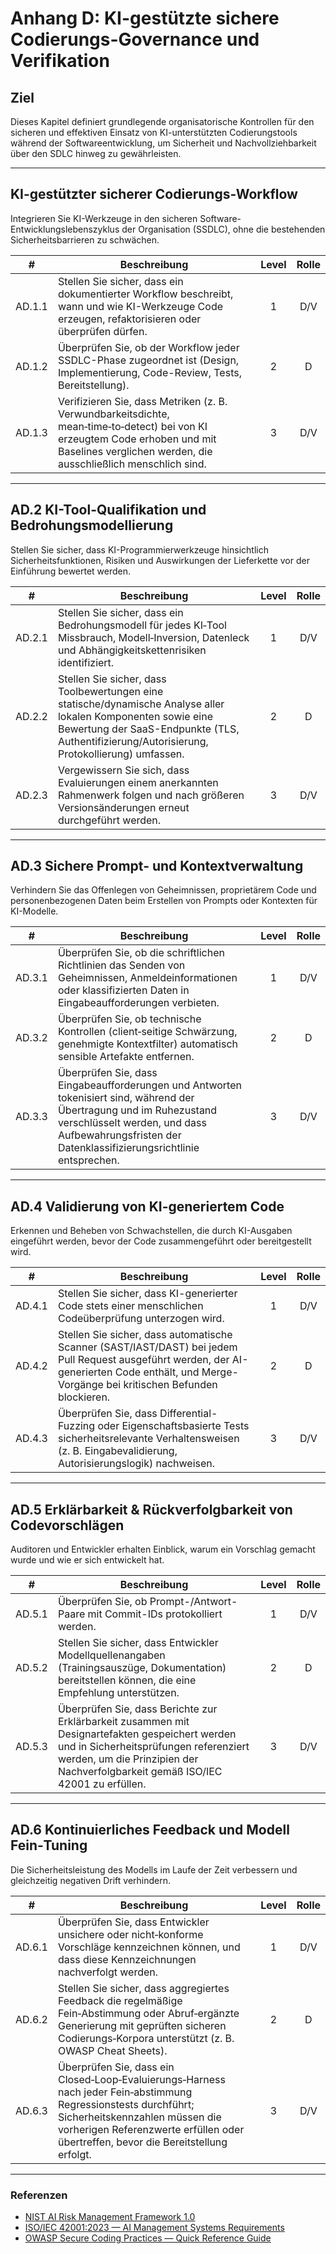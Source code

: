 # Anhang D: KI-gestützte sichere Codierungs-Governance und Verifikation

## Ziel

Dieses Kapitel definiert grundlegende organisatorische Kontrollen für den sicheren und effektiven Einsatz von KI-unterstützten Codierungstools während der Softwareentwicklung, um Sicherheit und Nachvollziehbarkeit über den SDLC hinweg zu gewährleisten.

---

## KI-gestützter sicherer Codierungs-Workflow

Integrieren Sie KI-Werkzeuge in den sicheren Software-Entwicklungslebenszyklus der Organisation (SSDLC), ohne die bestehenden Sicherheitsbarrieren zu schwächen.

|   #    | Beschreibung                                                                                                                                                                                  | Level | Rolle |
| :----: | --------------------------------------------------------------------------------------------------------------------------------------------------------------------------------------------- | :---: | :---: |
| AD.1.1 | Stellen Sie sicher, dass ein dokumentierter Workflow beschreibt, wann und wie KI-Werkzeuge Code erzeugen, refaktorisieren oder überprüfen dürfen.                                             |   1   |  D/V  |
| AD.1.2 | Überprüfen Sie, ob der Workflow jeder SSDLC-Phase zugeordnet ist (Design, Implementierung, Code-Review, Tests, Bereitstellung).                                                               |   2   |   D   |
| AD.1.3 | Verifizieren Sie, dass Metriken (z. B. Verwundbarkeitsdichte, mean‑time‑to‑detect) bei von KI erzeugtem Code erhoben und mit Baselines verglichen werden, die ausschließlich menschlich sind. |   3   |  D/V  |

---

## AD.2 KI-Tool-Qualifikation und Bedrohungsmodellierung

Stellen Sie sicher, dass KI-Programmierwerkzeuge hinsichtlich Sicherheitsfunktionen, Risiken und Auswirkungen der Lieferkette vor der Einführung bewertet werden.

|   #    | Beschreibung                                                                                                                                                                                                   | Level | Rolle |
| :----: | -------------------------------------------------------------------------------------------------------------------------------------------------------------------------------------------------------------- | :---: | :---: |
| AD.2.1 | Stellen Sie sicher, dass ein Bedrohungsmodell für jedes KI‑Tool Missbrauch, Modell‑Inversion, Datenleck und Abhängigkeitskettenrisiken identifiziert.                                                          |   1   |  D/V  |
| AD.2.2 | Stellen Sie sicher, dass Toolbewertungen eine statische/dynamische Analyse aller lokalen Komponenten sowie eine Bewertung der SaaS-Endpunkte (TLS, Authentifizierung/Autorisierung, Protokollierung) umfassen. |   2   |   D   |
| AD.2.3 | Vergewissern Sie sich, dass Evaluierungen einem anerkannten Rahmenwerk folgen und nach größeren Versionsänderungen erneut durchgeführt werden.                                                                 |   3   |  D/V  |

---

## AD.3 Sichere Prompt- und Kontextverwaltung

Verhindern Sie das Offenlegen von Geheimnissen, proprietärem Code und personenbezogenen Daten beim Erstellen von Prompts oder Kontexten für KI-Modelle.

|   #    | Beschreibung                                                                                                                                                                                                               | Level | Rolle |
| :----: | -------------------------------------------------------------------------------------------------------------------------------------------------------------------------------------------------------------------------- | :---: | :---: |
| AD.3.1 | Überprüfen Sie, ob die schriftlichen Richtlinien das Senden von Geheimnissen, Anmeldeinformationen oder klassifizierten Daten in Eingabeaufforderungen verbieten.                                                          |   1   |  D/V  |
| AD.3.2 | Überprüfen Sie, ob technische Kontrollen (client‑seitige Schwärzung, genehmigte Kontextfilter) automatisch sensible Artefakte entfernen.                                                                                   |   2   |   D   |
| AD.3.3 | Überprüfen Sie, dass Eingabeaufforderungen und Antworten tokenisiert sind, während der Übertragung und im Ruhezustand verschlüsselt werden, und dass Aufbewahrungsfristen der Datenklassifizierungsrichtlinie entsprechen. |   3   |  D/V  |

---

## AD.4 Validierung von KI-generiertem Code

Erkennen und Beheben von Schwachstellen, die durch KI-Ausgaben eingeführt werden, bevor der Code zusammengeführt oder bereitgestellt wird.

|   #    | Beschreibung                                                                                                                                                                                     | Level | Rolle |
| :----: | ------------------------------------------------------------------------------------------------------------------------------------------------------------------------------------------------ | :---: | :---: |
| AD.4.1 | Stellen Sie sicher, dass KI-generierter Code stets einer menschlichen Codeüberprüfung unterzogen wird.                                                                                           |   1   |  D/V  |
| AD.4.2 | Stellen Sie sicher, dass automatische Scanner (SAST/IAST/DAST) bei jedem Pull Request ausgeführt werden, der AI-generierten Code enthält, und Merge-Vorgänge bei kritischen Befunden blockieren. |   2   |   D   |
| AD.4.3 | Überprüfen Sie, dass Differential-Fuzzing oder Eigenschaftsbasierte Tests sicherheitsrelevante Verhaltensweisen (z. B. Eingabevalidierung, Autorisierungslogik) nachweisen.                      |   3   |  D/V  |

---

## AD.5 Erklärbarkeit & Rückverfolgbarkeit von Codevorschlägen

Auditoren und Entwickler erhalten Einblick, warum ein Vorschlag gemacht wurde und wie er sich entwickelt hat.

|   #    | Beschreibung                                                                                                                                                                                                                | Level | Rolle |
| :----: | --------------------------------------------------------------------------------------------------------------------------------------------------------------------------------------------------------------------------- | :---: | :---: |
| AD.5.1 | Überprüfen Sie, ob Prompt-/Antwort-Paare mit Commit-IDs protokolliert werden.                                                                                                                                               |   1   |  D/V  |
| AD.5.2 | Stellen Sie sicher, dass Entwickler Modellquellenangaben (Trainingsauszüge, Dokumentation) bereitstellen können, die eine Empfehlung unterstützen.                                                                          |   2   |   D   |
| AD.5.3 | Überprüfen Sie, dass Berichte zur Erklärbarkeit zusammen mit Designartefakten gespeichert werden und in Sicherheitsprüfungen referenziert werden, um die Prinzipien der Nachverfolgbarkeit gemäß ISO/IEC 42001 zu erfüllen. |   3   |  D/V  |

---

## AD.6 Kontinuierliches Feedback und Modell Fein‑Tuning

Die Sicherheitsleistung des Modells im Laufe der Zeit verbessern und gleichzeitig negativen Drift verhindern.

|   #    | Beschreibung                                                                                                                                                                                                                             | Level | Rolle |
| :----: | ---------------------------------------------------------------------------------------------------------------------------------------------------------------------------------------------------------------------------------------- | :---: | :---: |
| AD.6.1 | Überprüfen Sie, dass Entwickler unsichere oder nicht‑konforme Vorschläge kennzeichnen können, und dass diese Kennzeichnungen nachverfolgt werden.                                                                                        |   1   |  D/V  |
| AD.6.2 | Stellen Sie sicher, dass aggregiertes Feedback die regelmäßige Fein‑Abstimmung oder Abruf‑ergänzte Generierung mit geprüften sicheren Codierungs‑Korpora unterstützt (z. B. OWASP Cheat Sheets).                                         |   2   |   D   |
| AD.6.3 | Überprüfen Sie, dass ein Closed‑Loop‑Evaluierungs‑Harness nach jeder Fein‑abstimmung Regressionstests durchführt; Sicherheitskennzahlen müssen die vorherigen Referenzwerte erfüllen oder übertreffen, bevor die Bereitstellung erfolgt. |   3   |  D/V  |

---

### Referenzen

* [NIST AI Risk Management Framework 1.0](https://nvlpubs.nist.gov/nistpubs/ai/nist.ai.100-1.pdf)
* [ISO/IEC 42001:2023 — AI Management Systems Requirements](https://www.iso.org/standard/81230.html)
* [OWASP Secure Coding Practices — Quick Reference Guide](https://owasp.org/www-project-secure-coding-practices-quick-reference-guide/)

